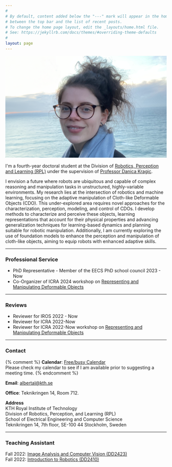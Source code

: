 ```yaml
---
#
# By default, content added below the "---" mark will appear in the home page
# between the top bar and the list of recent posts.
# To change the home page layout, edit the _layouts/home.html file.
# See: https://jekyllrb.com/docs/themes/#overriding-theme-defaults
#
layout: page
---
```


![Alberta Longhini](assets/images/albi_photo.png)

I'm a fourth-year doctoral student at the Division of [Robotics, Perception and Learning (RPL)](https://www.kth.se/is/rpl/division-of-robotics-perception-and-learning-1.779439) under the supervision of [Professor Danica Kragic](https://www.csc.kth.se/~danik/).

I envision a future where robots are ubiquitous and capable of complex reasoning and manipulation tasks in unstructured, highly-variable environments. My research lies at the intersection of robotics and machine learning, focusing on the adaptive manipulation of Cloth-like Deformable Objects (CDO). This under-explored area requires novel approaches for the characterization, perception, modeling, and control of CDOs. I develop methods to characterize and perceive these objects, learning representations that account for their physical properties and advancing generalization techniques for learning-based dynamics and planning suitable for robotic manipulation. Additionally, I am currently exploring the use of foundation models to enhance the perception and manipulation of cloth-like objects, aiming to equip robots with enhanced adaptive skills.

---

### Professional Service

  * PhD Representative - Member of the EECS PhD school council 2023 - Now
  * Co-Organizer of ICRA 2024 workshop on [Representing and Manipulating Deformable Objects](https://deformable-workshop.github.io/icra2022/)


---

### Reviews

  * Reviewer for IROS 2022 - Now
  * Reviewer for ICRA 2022-Now
  * Reviewer for ICRA 2022-Now workshop on [Representing and Manipulating Deformable Objects](https://deformable-workshop.github.io/icra2022/)

---

### Contact

{% comment %}
**Calendar**: [Free/busy Calendar](https://calendar.google.com/calendar/embed?src=zerickso%40andrew.cmu.edu&ctz=America%2FNew_York&mode=WEEK)  
Please check my calendar to see if I am available prior to suggesting a meeting time.
{% endcomment %}

**Email**: albertal@kth.se

**Office**: Teknikringen 14, Room 712.

**Address**  
KTH Royal Institute of Technology  
Division of Robotics, Perception, and Learning (RPL)  
School of Electrical Engineering and Computer Science  
Teknikringen 14, 7th floor, SE-100 44 Stockholm, Sweden  

---

### Teaching Assistant

Fall 2022: [Image Analysis and Computer Vision (DD2423)](https://www.kth.se/social/course/DD2423/)  
Fall 2022: [Introduction to Robotics (DD2410)](https://www.kth.se/social/course/DD2410/)




